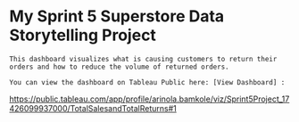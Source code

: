 # My Sprint 5 Superstore Data Storytelling Project 

    This dashboard visualizes what is causing customers to return their orders and how to reduce the volume of returned orders.

    You can view the dashboard on Tableau Public here: [View Dashboard] :
https://public.tableau.com/app/profile/arinola.bamkole/viz/Sprint5Project_17426099937000/TotalSalesandTotalReturns#1


